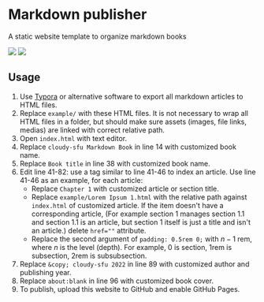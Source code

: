 # Markdown publisher
 A static website template to organize markdown books

![](https://shields.io/badge/dependencies-Typora-green)
![](https://shields.io/badge/dependencies-Github_Pages-green)

## Usage

1. Use [Typora](https://typora.io/) or alternative software to export all markdown articles to HTML files.
2. Replace `example/` with these HTML files. It is not necessary to wrap all HTML files in a folder, but should make sure assets (images, file links, medias) are linked with correct relative path.
3. Open `index.html` with text editor.
4. Replace `cloudy-sfu Markdown Book` in line 14 with customized book name.
5. Replace `Book title` in line 38 with customized book name.
6. Edit line 41-82: use a tag similar to line 41-46 to index an article. Use line 41-46 as an example, for each article:
   - Replace `Chapter 1`  with customized article or section title.
   - Replace `example/Lorem Ipsum 1.html` with the relative path against `index.html` of customized article. If the item doesn't have a corresponding article, (For example section 1 manages section 1.1 and section 1.1 is an article, but section 1 itself is just a title and isn't an article.) delete `href=""` attribute.
   - Replace the second argument of `padding: 0.5rem 0;` with $n-1$ rem, where $n$ is the level (depth).
     For example, 0 is section, 1rem is subsection, 2rem is subsubsection.
7. Replace `&copy; cloudy-sfu 2022` in line 89 with customized author and publishing year.
8. Replace `about:blank` in line 96 with customized book cover.
9. To publish, upload this website to GitHub and enable GitHub Pages.

